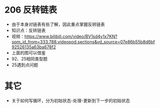 # 206 反转链表

- 由于本身对链表有些了解，因此重点掌握反转链表
- 知识点：反转链表
- 视频：https://www.bilibili.com/video/BV1sd4y1x7KN?spm_id_from=333.788.videopod.sections&vd_source=07e86b55b8d6bf92526135a63ba678f2
- 上面的图可以借鉴
- 92、25相同类型题
- 25遇到点问题

# 其它
- 关于如何写循环，分为初始状态-处理-更新到下一步的初始状态